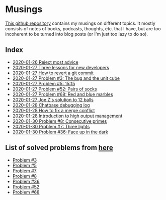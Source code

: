 # Musings

[This github repository](https://github.com/Rainymood/musings) contains my musings on different topics. It mostly
consists of notes of books, podcasts, thoughts, etc. that I have, but are too
incoherent to be turned into blog posts (or I'm just too lazy to do so).

## Index

* [2020-01-26 Reject most advice](2020-01-26_reject-most-advice.md)
* [2020-01-27 Three lessons for new developers](2020-01-27_lessons-new-dev.md)
* [2020-01-27 How to revert a git commit](2020-01-27_revert-git-commit.md)
* [2020-01-27 Problem #3: The bug and the unit cube](2020-01-27_riddle-03-bug.md)
* [2020-01-27 Problem #5: 15:15](2020-01-27_riddle-05-clock.md)
* [2020-01-27 Problem #52: Pairs of socks](2020-01-27_riddle-52-socks.md)
* [2020-01-27 Problem #68: Red and blue marbles](2020-01-27_riddle-68-red-blue.md)
* [2020-01-27 Joe Z's solution to 12 balls](2020-01-27_12-balls-stackoverflow.md)
* [2020-01-28 Chatbase debugging log](2020-01-28_chatbase-debugging.md)
* [2020-01-28 How to fix a merge conflict](2020-01-28_fixing-merge-conflict.md)
* [2020-01-28 Introduction to high output management](2020-01-28_high-output-management-part-1.md)
* [2020-01-30 Problem #8: Consecutive primes](2020-01-30_riddle-08-prime.md)
* [2020-01-30 Problem #7: Three lights](2020-01-30_riddle-07-lights.md)
* [2020-01-30 Problem #36: Face up in the dark](2020-01-30_riddle-36-face-up.md)

## List of solved problems from [here](http://puzzles.nigelcoldwell.co.uk/)

* [Problem #3](2020-01-27_riddle-03-bug.md)
* [Problem #5](2020-01-27_riddle-05-clock.md)
* [Problem #7](2020-01-30_riddle-07-lights.md)
* [Problem #8](2020-01-30_riddle-08-prime.md)
* [Problem #36](2020-01-30_riddle-36-face-up.md)
* [Problem #52](2020-01-27_riddle-52-socks.md)
* [Problem #68](2020-01-27_riddle-68-red-blue.md)